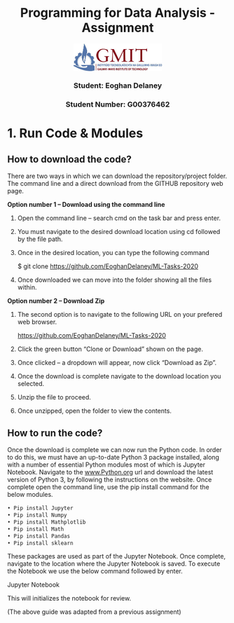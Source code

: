 <p>
    <h1 align="center">Programming for Data Analysis - Assignment</h1>
    <p align="center"><img align="center" src='img/GMIT.jpg' width=40%/></p>
    <h3 align="center">Student: Eoghan Delaney</h3>
    <h3 align="center">Student Number: G00376462</h3>
</p>


# 1. Run Code & Modules
## How to download the code?
There are two ways in which we can download the repository/project folder. The command line and a direct download from the GITHUB repository web page.

**Option number 1 – Download using the command line**
1.	Open the command line – search cmd on the task bar and press enter.
2.	You must navigate to the desired download location using cd followed by the file path.
3.	Once in the desired location, you can type the following command 
    
    $ git clone https://github.com/EoghanDelaney/ML-Tasks-2020
4.	Once downloaded we can move into the folder showing all the files within.


**Option number 2 – Download Zip**
1.	The second option is to navigate to the following URL on your prefered web browser. 
    
    https://github.com/EoghanDelaney/ML-Tasks-2020
2.	Click the green button “Clone or Download” shown on the page.
3.	Once clicked – a dropdown will appear, now click “Download as Zip”.
4.	Once the download is complete navigate to the download location you selected.
5.	Unzip the file to proceed.
6.	Once unzipped, open the folder to view the contents.


## How to run the code?
Once the download is complete we can now run the Python code. In order to do this, we must have an up-to-date Python 3 package installed, along with a number of essential Python modules most of which is Jupyter Notebook.
Navigate to the www.Python.org url and download the latest version of Python 3, by following the instructions on the website. Once complete open the command line, use the pip install command for the below modules.

    • Pip install Jupyter
    • Pip install Numpy
    • Pip install Mathplotlib
    • Pip install Math
    • Pip install Pandas
    • Pip install sklearn


These packages are used as part of the Jupyter Notebook. Once complete, navigate to the location where the Jupyter Notebook is saved. To execute the Notebook we use the below command followed by enter.
  
  Jupyter Notebook

This will initializes the notebook for review.

(The above guide was adapted from a previous assignment)
